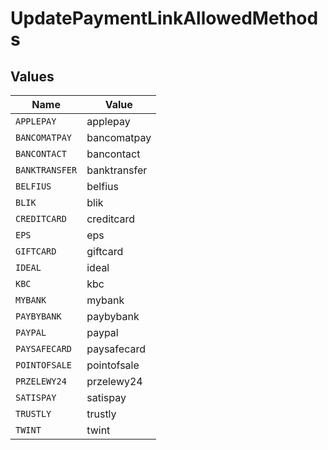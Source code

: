 # UpdatePaymentLinkAllowedMethods


## Values

| Name           | Value          |
| -------------- | -------------- |
| `APPLEPAY`     | applepay       |
| `BANCOMATPAY`  | bancomatpay    |
| `BANCONTACT`   | bancontact     |
| `BANKTRANSFER` | banktransfer   |
| `BELFIUS`      | belfius        |
| `BLIK`         | blik           |
| `CREDITCARD`   | creditcard     |
| `EPS`          | eps            |
| `GIFTCARD`     | giftcard       |
| `IDEAL`        | ideal          |
| `KBC`          | kbc            |
| `MYBANK`       | mybank         |
| `PAYBYBANK`    | paybybank      |
| `PAYPAL`       | paypal         |
| `PAYSAFECARD`  | paysafecard    |
| `POINTOFSALE`  | pointofsale    |
| `PRZELEWY24`   | przelewy24     |
| `SATISPAY`     | satispay       |
| `TRUSTLY`      | trustly        |
| `TWINT`        | twint          |